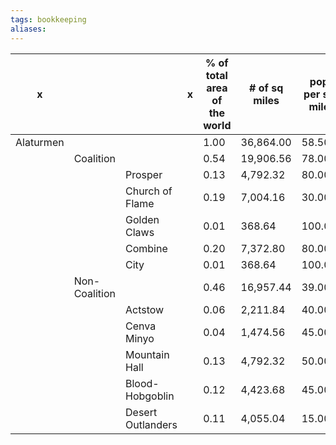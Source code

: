 ```yaml
---
tags: bookkeeping
aliases:
---
```



| x         |               |                   | x | % of total area of the world | # of sq miles | pop per sq mile | total pop    | % of claimed land used |
|-----------|---------------|-------------------|---|------------------------------|---------------|-----------------|--------------|------------------------|
| Alaturmen |               |                   |   | 1.00                         | 36,864.00     | 58.50           | 2,156,544.00 | 0.33                   |
|           | Coalition     |                   |   | 0.54                         | 19,906.56     | 78.00           | 1,552,711.68 | 0.43                   |
|           |               | Prosper           |   | 0.13                         | 4,792.32      | 80.00           | 383,385.60   | 0.44                   |
|           |               | Church of Flame   |   | 0.19                         | 7,004.16      | 30.00           | 210,124.80   | 0.17                   |
|           |               | Golden Claws      |   | 0.01                         | 368.64        | 100.00          | 36,864.00    | 0.56                   |
|           |               | Combine           |   | 0.20                         | 7,372.80      | 80.00           | 589,824.00   | 0.44                   |
|           |               | City              |   | 0.01                         | 368.64        | 100.00          | 36,864.00    | 0.56                   |
|           | Non-Coalition |                   |   | 0.46                         | 16,957.44     | 39.00           | 661,340.16   | 0.22                   |
|           |               | Actstow           |   | 0.06                         | 2,211.84      | 40.00           | 88,473.60    | 0.22                   |
|           |               | Cenva Minyo       |   | 0.04                         | 1,474.56      | 45.00           | 66,355.20    | 0.25                   |
|           |               | Mountain Hall     |   | 0.13                         | 4,792.32      | 50.00           | 239,616.00   | 0.28                   |
|           |               | Blood-Hobgoblin   |   | 0.12                         | 4,423.68      | 45.00           | 199,065.60   | 0.25                   |
|           |               | Desert Outlanders |   | 0.11                         | 4,055.04      | 15.00           | 60,825.60    | 0.08                   |


